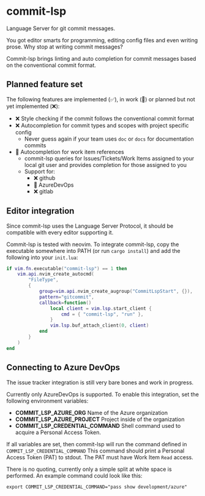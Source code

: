 # commit-lsp

Language Server for git commit messages.


You got editor smarts for programming, editing config files and even writing prose.
Why stop at writing commit messages?

Commit-lsp brings linting and auto completion
for commit messages based on the conventional commit format.

## Planned feature set

The following features are implemented (✅), in work (🚧) or
planned but not yet implemented (❌):

- ❌ Style checking if the commit follows the conventional commit format
- ❌ Autocompletion for commit types and scopes with project specific config
    - Never guess again if your team uses `doc` or `docs` for documentation commits
- 🚧 Autocompletion for work item references
    - commit-lsp queries for Issues/Tickets/Work Items assigned to your local git user
      and provides completion for those assigned to you
    - Support for:
        - ❌ github
        - 🚧 AzureDevOps
        - ❌ gitlab

## Editor integration

Since commit-lsp uses the Language Server Protocol,
it should be compatible with every editor supporting it.

Commit-lsp is tested with neovim.
To integrate commit-lsp, copy the executable somewhere into PATH (or run `cargo install`) and add
the following into your `init.lua`:

```lua
if vim.fn.executable("commit-lsp") == 1 then
	vim.api.nvim_create_autocmd(
		"FileType",
		{
			group=vim.api.nvim_create_augroup("CommitLspStart", {}),
			pattern="gitcommit",
			callback=function()
				local client = vim.lsp.start_client {
					cmd = { "commit-lsp", "run" },
				}
				vim.lsp.buf_attach_client(0, client)
			end
		}
	)
end

```

## Connecting to Azure DevOps

The issue tracker integration is still very bare bones and work in progress.

Currently only AzureDevOps is supported.
To enable this integration, set the following environment variables:

- **COMMIT_LSP_AZURE_ORG** Name of the Azure organization
- **COMMIT_LSP_AZURE_PROJECT** Project inside of the organization
- **COMMIT_LSP_CREDENTIAL_COMMAND** Shell command used to acquire a Personal Access Token.

If all variables are set, then commit-lsp will run the command defined in `COMMIT_LSP_CREDENTIAL_COMMAND`
This command should print a Personal Access Token (PAT) to stdout.
The PAT must have Work Item `Read` access.

There is no quoting, currently only a simple split at white space is performed.
An example command could look like this:

    export COMMIT_LSP_CREDENTIAL_COMMAND="pass show development/azure"
